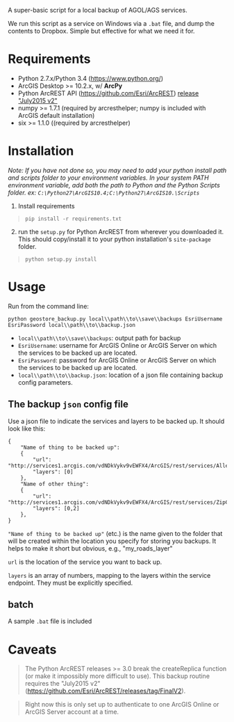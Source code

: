 A super-basic script for a local backup of AGOL/AGS services.

We run this script as a service on Windows via a `.bat` file, and dump the contents to Dropbox. Simple but effective for what we need it for.

# Requirements

* Python 2.7.x/Python 3.4 (https://www.python.org/)
* ArcGIS Desktop >= 10.2.x, w/ **ArcPy**
* Python ArcREST API (https://github.com/Esri/ArcREST) [release "July2015 v2"](https://github.com/Esri/ArcREST/releases/tag/FinalV2)
* numpy >= 1.7.1 (required by arcresthelper; numpy is included with ArcGIS default installation)
* six >= 1.1.0 ((required by arcresthelper)

# Installation

*Note: If you have not done so, you may need to add your python install path and scripts folder to your environment variables. In your system PATH environment variable, add both the path to Python and the Python Scripts folder. ex: `C:\Python27\ArcGIS10.4;C:\Python27\ArcGIS10.\Scripts`*

1. Install requirements
> `pip install -r requirements.txt`
2. run the `setup.py` for Python ArcREST from wherever you downloaded it. This should copy/install it to your python installation's `site-package` folder.
> `python setup.py install`

# Usage

Run from the command line:

```
python geostore_backup.py local\\path\\to\\save\\backups EsriUsername EsriPassword local\\path\\to\\backup.json
```

* `local\\path\\to\\save\\backups`: output path for backup
* `EsriUsername`: username for ArcGIS Online or ArcGIS Server on which the services to be backed up are located.
* `EsriPassword`: password for ArcGIS Online or ArcGIS Server on which the services to be backed up are located.
* `local\\path\\to\\backup.json`: location of a json file containing backup config parameters.

## The backup `json` config file

Use a json file to indicate the services and layers to be backed up. It should look like this:

```
{
    "Name of thing to be backed up":
    {
        "url": "http://services1.arcgis.com/vdNDkVykv9vEWFX4/ArcGIS/rest/services/Allegheny_County_Municipal_Boundaries/FeatureServer",
        "layers": [0]
    },
    "Name of other thing":
    {
        "url": "http://services1.arcgis.com/vdNDkVykv9vEWFX4/ArcGIS/rest/services/ZipCodes/FeatureServer",
        "layers": [0,2]
    },
}
```

`"Name of thing to be backed up"` (etc.) is the name given to the folder that will be created within the location you specify for storing you backups. It helps to make it short but obvious, e.g., "my_roads_layer"

`url` is the location of the service you want to back up.

`layers` is an array of numbers, mapping to the layers within the service endpoint. They must be explicitly specified.

## batch

A sample `.bat` file is included


# Caveats

> The Python ArcREST releases >= 3.0 break the createReplica function (or make it impossibly more difficult to use). This backup routine requires the "July2015 v2" (https://github.com/Esri/ArcREST/releases/tag/FinalV2).

> Right now this is only set up to authenticate to one ArcGIS Online or ArcGIS Server account at a time.
